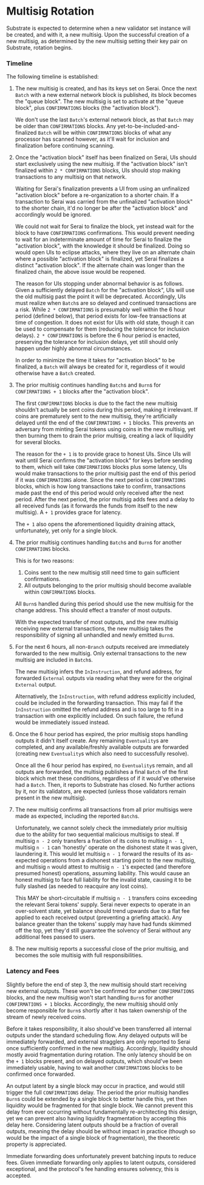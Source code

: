 # Multisig Rotation

Substrate is expected to determine when a new validator set instance will be
created, and with it, a new multisig. Upon the successful creation of a new
multisig, as determined by the new multisig setting their key pair on Substrate,
rotation begins.

### Timeline

The following timeline is established:

1) The new multisig is created, and has its keys set on Serai. Once the next
   `Batch` with a new external network block is published, its block becomes the
   "queue block". The new multisig is set to activate at the "queue block", plus
   `CONFIRMATIONS` blocks (the "activation block").

   We don't use the last `Batch`'s external network block, as that `Batch` may
   be older than `CONFIRMATIONS` blocks. Any yet-to-be-included-and-finalized
   `Batch` will be within `CONFIRMATIONS` blocks of what any processor has
   scanned however, as it'll wait for inclusion and finalization before
   continuing scanning.

2) Once the "activation block" itself has been finalized on Serai, UIs should
   start exclusively using the new multisig. If the "activation block" isn't
   finalized within `2 * CONFIRMATIONS` blocks, UIs should stop making
   transactions to any multisig on that network.

   Waiting for Serai's finalization prevents a UI from using an unfinalized
   "activation block" before a re-organization to a shorter chain. If a
   transaction to Serai was carried from the unfinalized "activation block"
   to the shorter chain, it'd no longer be after the "activation block" and
   accordingly would be ignored.

   We could not wait for Serai to finalize the block, yet instead wait for the
   block to have `CONFIRMATIONS` confirmations. This would prevent needing to
   wait for an indeterminate amount of time for Serai to finalize the
   "activation block", with the knowledge it should be finalized. Doing so would
   open UIs to eclipse attacks, where they live on an alternate chain where a
   possible "activation block" is finalized, yet Serai finalizes a distinct
   "activation block". If the alternate chain was longer than the finalized
   chain, the above issue would be reopened.

   The reason for UIs stopping under abnormal behavior is as follows. Given a
   sufficiently delayed `Batch` for the "activation block", UIs will use the old
   multisig past the point it will be deprecated. Accordingly, UIs must realize
   when `Batch`s are so delayed and continued transactions are a risk. While
   `2 * CONFIRMATIONS` is presumably well within the 6 hour period (defined
   below), that period exists for low-fee transactions at time of congestion. It
   does not exist for UIs with old state, though it can be used to compensate
   for them (reducing the tolerance for inclusion delays). `2 * CONFIRMATIONS`
   is before the 6 hour period is enacted, preserving the tolerance for
   inclusion delays, yet still should only happen under highly abnormal
   circumstances.

   In order to minimize the time it takes for "activation block" to be
   finalized, a `Batch` will always be created for it, regardless of it would
   otherwise have a `Batch` created.

3) The prior multisig continues handling `Batch`s and `Burn`s for
   `CONFIRMATIONS + 1` blocks after the "activation block".

   The first `CONFIRMATIONS` blocks is due to the fact the new multisig
   shouldn't actually be sent coins during this period, making it irrelevant.
   If coins are prematurely sent to the new multisig, they're artificially
   delayed until the end of the `CONFIRMATIONS + 1` blocks. This prevents an
   adversary from minting Serai tokens using coins in the new multisig, yet then
   burning them to drain the prior multisig, creating a lack of liquidity for
   several blocks.

   The reason for the `+ 1` is to provide grace to honest UIs. Since UIs will
   wait until Serai confirms the "activation block" for keys before sending to
   them, which will take `CONFIRMATIONS` blocks plus some latency, UIs would
   make transactions to the prior multisig past the end of this period if it was
   `CONFIRMATIONS` alone. Since the next period is `CONFIRMATIONS` blocks, which
   is how long transactions take to confirm, transactions made past the end of
   this period would only received after the next period. After the next period,
   the prior multisig adds fees and a delay to all received funds (as it
   forwards the funds from itself to the new multisig). A `+ 1` provides grace
   for latency.

   The `+ 1` also opens the aforementioned liquidity draining attack,
   unfortunately, yet only for a single block.

4) The prior multisig continues handling `Batch`s and `Burn`s for another
   `CONFIRMATIONS` blocks.

   This is for two reasons:

   1) Coins sent to the new multisig still need time to gain sufficient
      confirmations.
   2) All outputs belonging to the prior multisig should become available within
      `CONFIRMATIONS` blocks.

   All `Burn`s handled during this period should use the new multisig for the
   change address. This should effect a transfer of most outputs.

   With the expected transfer of most outputs, and the new multisig receiving
   new external transactions, the new multisig takes the responsibility of
   signing all unhandled and newly emitted `Burn`s.

5) For the next 6 hours, all non-`Branch` outputs received are immediately
   forwarded to the new multisig. Only external transactions to the new multisig
   are included in `Batch`s.

   The new multisig infers the `InInstruction`, and refund address, for
   forwarded `External` outputs via reading what they were for the original
   `External` output.

   Alternatively, the `InInstruction`, with refund address explicitly included,
   could be included in the forwarding transaction. This may fail if the
   `InInstruction` omitted the refund address and is too large to fit in a
   transaction with one explicitly included. On such failure, the refund would
   be immediately issued instead.

6) Once the 6 hour period has expired, the prior multisig stops handling outputs
   it didn't itself create. Any remaining `Eventuality`s are completed, and any
   available/freshly available outputs are forwarded (creating new
   `Eventuality`s which also need to successfully resolve).

   Once all the 6 hour period has expired, no `Eventuality`s remain, and all
   outputs are forwarded, the multisig publishes a final `Batch` of the first
   block which met these conditions, regardless of if it would've otherwise had
   a `Batch`. Then, it reports to Substrate has closed. No further actions by
   it, nor its validators, are expected (unless those validators remain present
   in the new multisig).

7) The new multisig confirms all transactions from all prior multisigs were made
   as expected, including the reported `Batch`s.

   Unfortunately, we cannot solely check the immediately prior multisig due to
   the ability for two sequential malicious multisigs to steal. If multisig
   `n - 2` only transfers a fraction of its coins to multisig `n - 1`, multisig
   `n - 1` can 'honestly' operate on the dishonest state it was given,
   laundering it. This would let multisig `n - 1` forward the results of its
   as-expected operations from a dishonest starting point to the new multisig,
   and multisig `n` would attest to multisig `n - 1`'s expected (and therefore
   presumed honest) operations, assuming liability. This would cause an honest
   multisig to face full liability for the invalid state, causing it to be fully
   slashed (as needed to reacquire any lost coins).

   This MAY be short-circuitable if multisig `n - 1` transfers coins exceeding
   the relevant Serai tokens' supply. Serai never expects to operate in an
   over-solvent state, yet balance should trend upwards due to a flat fee
   applied to each received output (preventing a griefing attack). Any balance
   greater than the tokens' supply may have had funds skimmed off the top, yet
   they'd still guarantee the solvency of Serai without any additional fees
   passed to users.

8) The new multisig reports a successful close of the prior multisig, and
   becomes the sole multisig with full responsibilities.

### Latency and Fees

Slightly before the end of step 3, the new multisig should start receiving new
external outputs. These won't be confirmed for another `CONFIRMATIONS` blocks,
and the new multisig won't start handling `Burn`s for another
`CONFIRMATIONS + 1` blocks. Accordingly, the new multisig should only become
responsible for `Burn`s shortly after it has taken ownership of the stream of
newly received coins.

Before it takes responsibility, it also should've been transferred all internal
outputs under the standard scheduling flow. Any delayed outputs will be
immediately forwarded, and external stragglers are only reported to Serai once
sufficiently confirmed in the new multisig. Accordingly, liquidity should mostly
avoid fragmentation during rotation. The only latency should be on the `+ 1`
blocks present, and on delayed outputs, which should've been immediately usable,
having to wait another `CONFIRMATIONS` blocks to be confirmed once forwarded.

An output latent by a single block may occur in practice, and would still
trigger the full `CONFIRMATIONS` delay. The period the prior multisig handles
`Burn`s could be extended by a single block to better handle this, yet then
liquidity would be fragmented for that single block. We cannot prevent this
delay from ever occurring without fundamentally re-architecting this design, yet
we can prevent also having liquidity fragmentation by accepting this delay here.
Considering latent outputs should be a fraction of overall outputs, meaning the
delay should be without impact in practice (though so would be the impact of a
single block of fragmentation), the theoretic property is appreciated.

Immediate forwarding does unfortunately prevent batching inputs to reduce fees.
Given immediate forwarding only applies to latent outputs, considered
exceptional, and the protocol's fee handling ensures solvency, this is accepted.
